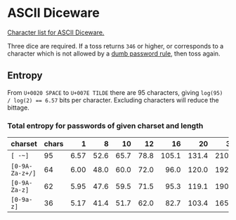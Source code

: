 # ASCII Diceware

[Character list for ASCII Diceware.](ascii-diceware.txt)

Three dice are required.
If a toss returns `346` or higher, or corresponds to a character
which is not allowed by a [dumb password rule][dumb], then toss again.

[dumb]: https://github.com/dumb-password-rules/dumb-password-rules

## Entropy

From `U+0020 SPACE` to `U+007E TILDE` there are 95 characters,
giving `log(95) / log(2) == 6.57` bits per character.
Excluding characters will reduce the bittage.

### Total entropy for passwords of given charset and length

| charset         | chars |   1  |   8  |  10  |  12  |   16  |   20  |   32  |
| --------------- | ----- | ---: | ---: | ---: | ---: | ----: | ----: | ----: |
| `[ -~]`         |    95 | 6.57 | 52.6 | 65.7 | 78.8 | 105.1 | 131.4 | 210.2 |
| `[0-9A-Za-z+/]` |    64 | 6.00 | 48.0 | 60.0 | 72.0 |  96.0 | 120.0 | 192.0 |
| `[0-9A-Za-z]`   |    62 | 5.95 | 47.6 | 59.5 | 71.5 |  95.3 | 119.1 | 190.5 |
| `[0-9a-z]`      |    36 | 5.17 | 41.4 | 51.7 | 62.0 |  82.7 | 103.4 | 165.4 |
